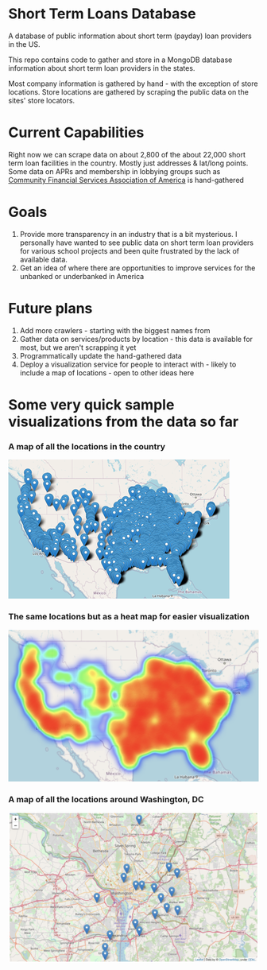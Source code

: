 # Short Term Loans Database
A database of public information about short term (payday) loan providers in the US.

This repo contains code to gather and store in a MongoDB database information about short term loan providers in the states.

Most company information is gathered by hand - with the exception of store locations. Store locations are gathered by scraping the public data on the sites' store locators.

# Current Capabilities
Right now we can scrape data on about 2,800 of the about 22,000 short term loan facilities in the country. Mostly just addresses & lat/long points.
Some data on APRs and membership in lobbying groups such as [Community Financial Services Association of America](https://en.wikipedia.org/wiki/Community_Financial_Services_Association_of_America) is hand-gathered

# Goals
1. Provide more transparency in an industry that is a bit mysterious. I personally have wanted to see public data on short term loan providers for various school projects and been quite frustrated by the lack of available data.
2. Get an idea of where there are opportunities to improve services for the unbanked or underbanked in America

# Future plans
1. Add more crawlers - starting with the biggest names from 
2. Gather data on services/products by location - this data is available for most, but we aren't scrapping it yet
3. Programmatically update the hand-gathered data
4. Deploy a visualization service for people to interact with - likely to include a map of locations - open to other ideas here

# Some very quick sample visualizations from the data so far

### A map of all the locations in the country
![All over the country](https://github.com/Sars47/loans_db/blob/master/assets/global_markers.png)
### The same locations but as a heat map for easier visualization
![Heatmap of the country](https://github.com/Sars47/loans_db/blob/master/assets/heatmap.png)
### A map of all the locations around Washington, DC
![Image of DC short term loan locations](https://github.com/Sars47/loans_db/blob/master/assets/dc.png)

